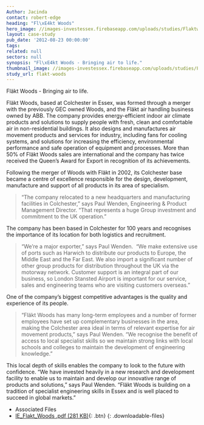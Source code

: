 ```yaml
---
Author: Jacinda
contact: robert-edge
heading: "Fl\xE4kt Woods"
hero_image: //images-investessex.firebaseapp.com/uploads/studies/Flaktwood_banner.jpg
layout: case-study
pub_date: '2012-08-23 00:00:00'
tags:
related: null
sectors: null
synopsis: "Fl\xE4kt Woods - Bringing air to life."
thumbnail_image: //images-investessex.firebaseapp.com/uploads/studies/Flaktwood_Tile.jpg
study_url: flakt-woods
---
```



Fläkt Woods - Bringing air to life.

Fläkt Woods, based at Colchester in Essex, was formed through a merger with the previously GEC owned Woods, and the Fläkt air handling business owned by ABB. The company provides energy-efficient indoor air climate products and solutions to supply people with fresh, clean and comfortable air in non-residential buildings. It also designs and manufactures air movement products and services for industry, including fans for cooling systems, and solutions for increasing the efficiency, environmental performance and safe operation of equipment and processes. More than 50% of Fläkt Woods sales are international and the company has twice received the Queen’s Award for Export in recognition of its achievements.

Following the merger of Woods with Fläkt in 2002, its Colchester base became a centre of excellence responsible for the design, development, manufacture and support of all products in its area of specialism.

> “The company relocated to a new headquarters and manufacturing facilities in Colchester,” says Paul Wenden, Engineering & Product Management Director. “That represents a huge Group investment and commitment to the UK operation.”

The company has been based in Colchester for 100 years and recognises the importance of its location for both logistics and recruitment.

> “We’re a major exporter,” says Paul Wenden.  “We make extensive use of ports such as Harwich to distribute our products to Europe, the Middle East and the Far East. We also import a significant number of other group products for distribution throughout the UK via the motorway network. Customer support is an integral part of our business, so London Stansted Airport is important for our service, sales and engineering teams who are visiting customers overseas.”

One of the company’s biggest competitive advantages is the quality and experience of its people.

> “Fläkt Woods has many long-term employees and a number of former employees have set up complementary businesses in the area, making the Colchester area ideal in terms of relevant expertise for air movement products,” says Paul Wenden. “We recognise the benefit of access to local specialist skills so we maintain strong links with local schools and colleges to maintain the development of engineering knowledge.”

This local depth of skills enables the company to look to the future with confidence. “We have invested heavily in a new research and development facility to enable us to maintain and develop our innovative range of products and solutions,” says Paul Wenden. “Fläkt Woods is building on a tradition of specialist engineering skills in Essex and is well placed to succeed in global markets.”

* Associated Files
* [IE_Flakt_Woods .pdf (281 KB)](//images-investessex.firebaseapp.com/uploads/studies/IE_Flakt_Woods.pdf){: .btn}
{: .downloadable-files}